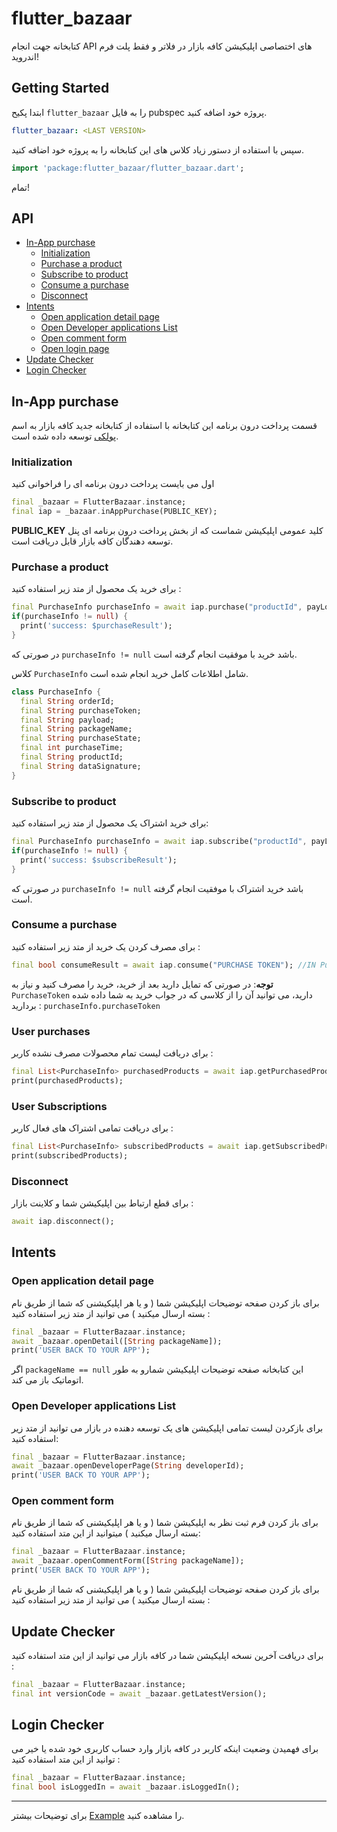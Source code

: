 # flutter_bazaar
کتابخانه جهت انجام API های اختصاصی اپلیکیشن کافه بازار در فلاتر و فقط پلت فرم اندروید!

## Getting Started

ابتدا پکیح `flutter_bazaar` را به فایل pubspec پروژه خود اضافه کنید.

```yml
flutter_bazaar: <LAST VERSION>
```

سپس با استفاده از دستور زیاد کلاس های این کتابخانه را به پروژه خود اضافه کنید.

```dart
import 'package:flutter_bazaar/flutter_bazaar.dart';
```

تمام!


## API
- <a href="#in-app-purchase">In-App purchase</a>
    - <a href="#initialization">Initialization</a>
    - <a href="#purchase-a-product">Purchase a product</a>
    - <a href="#subscribe-to-product">Subscribe to product</a>
    - <a href="#consume-a-purchase">Consume a purchase</a>
    - <a href="#disconnect">Disconnect</a>
- <a href="#intents">Intents</a>
    - <a href="#open-application-detail-page">Open application detail page</a>
    - <a href="#open-developer-applications-list-page">Open Developer applications List</a>
    - <a href="#open-comment-form">Open comment form</a>
    - <a href="#open-login-page">Open login page</a>
- <a href="#update-checker">Update Checker</a>
- <a href="#update-checker">Login Checker</a>



## In-App purchase
قسمت پرداخت درون برنامه این کتابخانه با استفاده از کتابخانه جدید کافه بازار به اسم <a href="https://github.com/cafebazaar/Poolakey">پولکی</a>  توسعه داده شده است.

### Initialization
اول می بایست پرداخت درون برنامه ای را فراخوانی کنید 

```dart
final _bazaar = FlutterBazaar.instance;
final iap = _bazaar.inAppPurchase(PUBLIC_KEY);
```

**PUBLIC_KEY** کلید عمومی اپلیکیشن شماست که از بخش پرداخت درون برنامه ای پنل توسعه دهندگان کافه بازار قابل دریافت است.


### Purchase a product
برای خرید یک محصول از متد زیر استفاده کنید :

```dart
final PurchaseInfo purchaseInfo = await iap.purchase("productId", payLoad: "Your payload");
if(purchaseInfo != null) {
  print('success: $purchaseResult');
}
```

در صورتی که `purchaseInfo != null` باشد خرید با موفقیت انجام گرفته است.

کلاس `PurchaseInfo` شامل اطلاعات کامل خرید انجام شده است.

```dart
class PurchaseInfo {
  final String orderId;
  final String purchaseToken;
  final String payload;
  final String packageName;
  final String purchaseState;
  final int purchaseTime;
  final String productId;
  final String dataSignature;
}
```


### Subscribe to product
برای خرید اشتراک یک محصول از متد زیر استفاده کنید:

```dart
final PurchaseInfo purchaseInfo = await iap.subscribe("productId", payLoad: "Your payload");
if(purchaseInfo != null) {
  print('success: $subscribeResult');
}
```

در صورتی که `purchaseInfo != null` باشد خرید اشتراک با موفقیت انجام گرفته است.


### Consume a purchase
برای مصرف کردن یک خرید از متد زیر استفاده کنید :

```dart
final bool consumeResult = await iap.consume("PURCHASE TOKEN"); //IN PurchaseInfo.purchaseToken
```

**توجه**: در صورتی که تمایل دارید بعد از خرید، خرید را مصرف کنید و نیاز به `PurchaseToken` دارید، می توانید آن را از کلاسی که در جواب خرید به شما داده شده بردارید : `purchaseInfo.purchaseToken`


### User purchases
برای دریافت لیست تمام محصولات مصرف نشده کاربر :

```dart
final List<PurchaseInfo> purchasedProducts = await iap.getPurchasedProducts();
print(purchasedProducts);
```

### User Subscriptions
برای دریافت تمامی اشتراک های فعال کاربر :

```dart
final List<PurchaseInfo> subscribedProducts = await iap.getSubscribedProducts();
print(subscribedProducts);
```


### Disconnect
برای قطع ارتباط بین اپلیکیشن شما و کلاینت بازار :

```dart
await iap.disconnect();
```

## Intents

### Open application detail page
برای باز کردن صفحه توضیحات اپلیکیشن شما ( و یا هر اپلیکیشنی که شما از طریق نام بسته ارسال میکنید ) می توانید از متد زیر استفاده کنید :

```dart
final _bazaar = FlutterBazaar.instance;
await _bazaar.openDetail([String packageName]);
print('USER BACK TO YOUR APP');
```

اگر `packageName == null` این کتابخانه صفحه توضیحات اپلیکیشن شمارو به طور اتوماتیک باز می کند.

### Open Developer applications List
برای بازکردن لیست تمامی اپلیکیشن های یک توسعه دهنده در بازار می توانید از متد زیر استفاده کنید:

```dart
final _bazaar = FlutterBazaar.instance;
await _bazaar.openDeveloperPage(String developerId);
print('USER BACK TO YOUR APP');
```


### Open comment form
برای باز کردن فرم ثبت نظر به اپلیکیشن شما ( و یا هر اپلیکیشنی که شما از طریق نام بسته ارسال میکنید ) میتوانید از این متد استفاده کنید:

```dart
final _bazaar = FlutterBazaar.instance;
await _bazaar.openCommentForm([String packageName]);
print('USER BACK TO YOUR APP');
```

برای باز کردن صفحه توضیحات اپلیکیشن شما ( و یا هر اپلیکیشنی که شما از طریق نام بسته ارسال میکنید ) می توانید از متد زیر استفاده کنید :


## Update Checker
برای دریافت آخرین نسخه اپلیکیشن شما در کافه بازار می توانید از این متد استفاده کنید :

```dart
final _bazaar = FlutterBazaar.instance;
final int versionCode = await _bazaar.getLatestVersion();
```

## Login Checker
برای فهمیدن وضعیت اینکه کاربر در کافه بازار وارد حساب کاربری خود شده یا خیر می توانید از این متد استفاده کنید :

```dart
final _bazaar = FlutterBazaar.instance;
final bool isLoggedIn = await _bazaar.isLoggedIn();
```

---
برای توضیحات بیشتر <a href="https://github.com/DJafari/flutter_bazaar/example">Example</a> را مشاهده کنید. 